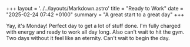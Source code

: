 +++
layout = '../../layouts/Markdown.astro'
title = "Ready to Work"
date = "2025-02-24 07:42 +0100"
summary = "A great start to a great day"
+++

Yay, it's Monday! Perfect day to get a lot of stuff done. I'm fully charged with energy and ready to work all day long. Also can't wait to hit the gym. Two days without it feel like an eternity. Can't wait to begin the day.